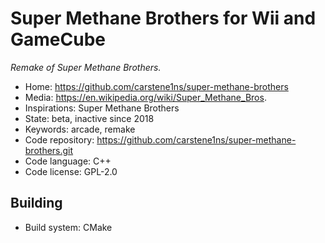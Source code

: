 # Super Methane Brothers for Wii and GameCube

_Remake of Super Methane Brothers._

- Home: https://github.com/carstene1ns/super-methane-brothers
- Media: https://en.wikipedia.org/wiki/Super_Methane_Bros.
- Inspirations: Super Methane Brothers
- State: beta, inactive since 2018
- Keywords: arcade, remake
- Code repository: https://github.com/carstene1ns/super-methane-brothers.git
- Code language: C++
- Code license: GPL-2.0

## Building

- Build system: CMake
